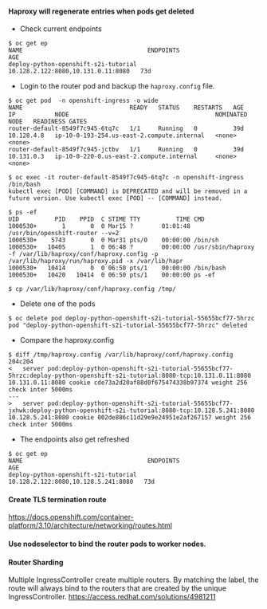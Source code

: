 #### Haproxy will regenerate entries when pods get deleted
* Check current endpoints
~~~
$ oc get ep
NAME                                   ENDPOINTS                            AGE
deploy-python-openshift-s2i-tutorial   10.128.2.122:8080,10.131.0.11:8080   73d
~~~
* Login to the router pod and backup the `haproxy.config` file.
~~~
$ oc get pod  -n openshift-ingress -o wide
NAME                              READY   STATUS    RESTARTS   AGE   IP           NODE                                         NOMINATED NODE   READINESS GATES
router-default-8549f7c945-6tq7c   1/1     Running   0          39d   10.128.4.8   ip-10-0-193-254.us-east-2.compute.internal   <none>           <none>
router-default-8549f7c945-jctbv   1/1     Running   0          39d   10.131.0.3   ip-10-0-220-0.us-east-2.compute.internal     <none>           <none>

$ oc exec -it router-default-8549f7c945-6tq7c -n openshift-ingress  /bin/bash
kubectl exec [POD] [COMMAND] is DEPRECATED and will be removed in a future version. Use kubectl exec [POD] -- [COMMAND] instead.

$ ps -ef
UID          PID    PPID  C STIME TTY          TIME CMD
1000530+       1       0  0 Mar15 ?        01:01:48 /usr/bin/openshift-router --v=2
1000530+    5743       0  0 Mar31 pts/0    00:00:00 /bin/sh
1000530+   10405       1  0 06:48 ?        00:00:00 /usr/sbin/haproxy -f /var/lib/haproxy/conf/haproxy.config -p /var/lib/haproxy/run/haproxy.pid -x /var/lib/hapr
1000530+   10414       0  0 06:50 pts/1    00:00:00 /bin/bash
1000530+   10420   10414  0 06:50 pts/1    00:00:00 ps -ef

$ cp /var/lib/haproxy/conf/haproxy.config /tmp/
~~~
* Delete one of the pods
~~~
$ oc delete pod deploy-python-openshift-s2i-tutorial-55655bcf77-5hrzc
pod "deploy-python-openshift-s2i-tutorial-55655bcf77-5hrzc" deleted
~~~
* Compare the haproxy.config
~~~
$ diff /tmp/haproxy.config /var/lib/haproxy/conf/haproxy.config
204c204
<   server pod:deploy-python-openshift-s2i-tutorial-55655bcf77-5hrzc:deploy-python-openshift-s2i-tutorial:8080-tcp:10.131.0.11:8080 10.131.0.11:8080 cookie cde73a2d20af88d0f675474338b97374 weight 256 check inter 5000ms
---
>   server pod:deploy-python-openshift-s2i-tutorial-55655bcf77-jxhwk:deploy-python-openshift-s2i-tutorial:8080-tcp:10.128.5.241:8080 10.128.5.241:8080 cookie 002de886c11d29e9e24951e2af267157 weight 256 check inter 5000ms
~~~
* The endpoints also get refreshed
~~~
$ oc get ep
NAME                                   ENDPOINTS                             AGE
deploy-python-openshift-s2i-tutorial   10.128.2.122:8080,10.128.5.241:8080   73d
~~~

#### Create TLS termination route
https://docs.openshift.com/container-platform/3.10/architecture/networking/routes.html
#### Use nodeselector to bind the router pods to worker nodes.

#### Router Sharding
Multiple IngressController create multiple routers. By matching the label, the route will always bind to the routers that are created by the unique IngressController.
https://access.redhat.com/solutions/4981211
